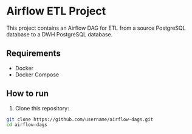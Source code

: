 # Airflow ETL Project

This project contains an Airflow DAG for ETL from a source PostgreSQL database to a DWH PostgreSQL database.

## Requirements

- Docker
- Docker Compose

## How to run

1. Clone this repository:

```bash
git clone https://github.com/username/airflow-dags.git
cd airflow-dags
